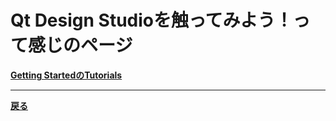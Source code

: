 # Qt Design Studioを触ってみよう！って感じのページ

**[Getting StartedのTutorials](Getting_Started/Tutorials.html)**

***
**[戻る](../index.html)**
